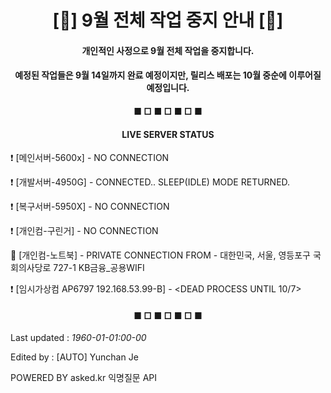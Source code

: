 <h1 align="center">[🛑] 9월 전체 작업 중지 안내 [🛑]</h1>

<h4 align="center">개인적인 사정으로 9월 전체 작업을 중지합니다.</h4>

<h4 align="center">예정된 작업들은 9월 14일까지 완료 예정이지만, 릴리스 배포는 10월 중순에 이루어질 예정입니다.</h4>

<h4 align="center">■ □ ■ □ ■ □ ■</h4>

<h4 align="center">LIVE SERVER STATUS</h4>

❗ [메인서버-5600x] - NO CONNECTION

❗ [개발서버-4950G] - CONNECTED.. SLEEP(IDLE) MODE RETURNED.

❗ [복구서버-5950X] - NO CONNECTION

❗ [개인컴-구린거] - NO CONNECTION

🔐 [개인컴-노트북] - PRIVATE CONNECTION FROM - 대한민국, 서울, 영등포구 국회의사당로 727-1 KB금융_공용WIFI

❗ [임시가상컴 AP6797 192.168.53.99-B] - <DEAD PROCESS UNTIL 10/7>


<h4 align="center">■ □ ■ □ ■ □ ■</h4>

<h8 align="right">Last updated : *1960-01-01:00-00*</h8>

<h8 align="right">Edited by : [AUTO] Yunchan Je</h8>

<h9 align="left">POWERED BY asked.kr 익명질문 API</h9>
